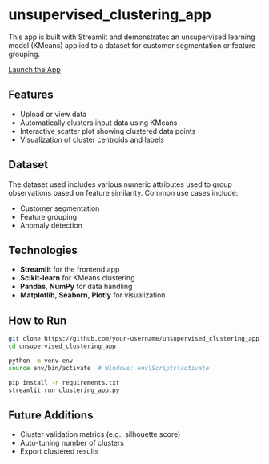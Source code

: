 # unsupervised_clustering_app

This app is built with Streamlit and demonstrates an unsupervised learning model (KMeans) applied to a dataset for customer segmentation or feature grouping.

[Launch the App](https://clustering-a.streamlit.app/)

## Features
- Upload or view data
- Automatically clusters input data using KMeans
- Interactive scatter plot showing clustered data points
- Visualization of cluster centroids and labels

## Dataset
The dataset used includes various numeric attributes used to group observations based on feature similarity. Common use cases include:
- Customer segmentation
- Feature grouping
- Anomaly detection

## Technologies
- **Streamlit** for the frontend app
- **Scikit-learn** for KMeans clustering
- **Pandas**, **NumPy** for data handling
- **Matplotlib**, **Seaborn**, **Plotly** for visualization

## How to Run
```bash
git clone https://github.com/your-username/unsupervised_clustering_app.git
cd unsupervised_clustering_app

python -m venv env
source env/bin/activate  # Windows: env\Scripts\activate

pip install -r requirements.txt
streamlit run clustering_app.py
```

## Future Additions
- Cluster validation metrics (e.g., silhouette score)
- Auto-tuning number of clusters
- Export clustered results

